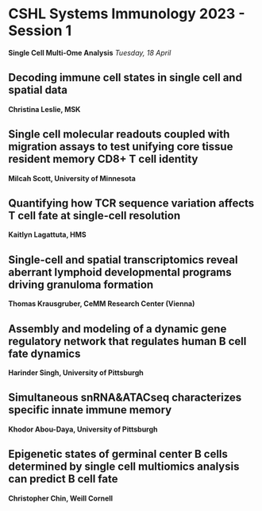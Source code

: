 # CSHL Systems Immunology 2023 - Session 1

**Single Cell Multi-Ome Analysis**
*Tuesday, 18 April*

## Decoding immune cell states in single cell and spatial data

**Christina Leslie, MSK**

## Single cell molecular readouts coupled with migration assays to test unifying core tissue resident memory CD8+ T cell identity

**Milcah Scott, University of Minnesota**

## Quantifying how TCR sequence variation affects T cell fate at single-cell resolution

**Kaitlyn Lagattuta, HMS**

## Single-cell and spatial transcriptomics reveal aberrant lymphoid developmental programs driving granuloma formation

**Thomas Krausgruber, CeMM Research Center (Vienna)**

## Assembly and modeling of a dynamic gene regulatory network that regulates human B cell fate dynamics

**Harinder Singh, University of Pittsburgh**

## Simultaneous snRNA&ATACseq characterizes specific innate immune memory

**Khodor Abou-Daya, University of Pittsburgh**

## Epigenetic states of germinal center B cells determined by single cell multiomics analysis can predict B cell fate

**Christopher Chin, Weill Cornell**
